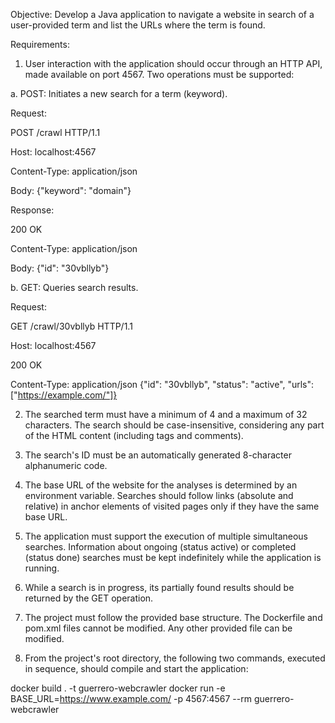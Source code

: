 Objective: Develop a Java application to navigate a website in search of a user-provided term and list the URLs where the term is found.

Requirements:

1. User interaction with the application should occur through an HTTP API, made available on port 4567. Two operations must be supported:

a. POST: Initiates a new search for a term (keyword).

Request:

POST /crawl HTTP/1.1

Host: localhost:4567

Content-Type: application/json

Body: {"keyword": "domain"}

Response:

200 OK

Content-Type: application/json

Body: {"id": "30vbllyb"}

b. GET: Queries search results.

Request:

GET /crawl/30vbllyb HTTP/1.1

Host: localhost:4567

200 OK

Content-Type: application/json
{"id": "30vbllyb", "status": "active", "urls": ["https://example.com/"]}

2. The searched term must have a minimum of 4 and a maximum of 32 characters. The search should be case-insensitive, considering any part of the HTML content (including tags and comments).

3. The search's ID must be an automatically generated 8-character alphanumeric code.

4. The base URL of the website for the analyses is determined by an environment variable. Searches should follow links (absolute and relative) in anchor elements of visited pages only if they have the same base URL.

5. The application must support the execution of multiple simultaneous searches. Information about ongoing (status active) or completed (status done) searches must be kept indefinitely while the application is running.

6. While a search is in progress, its partially found results should be returned by the GET operation.

7. The project must follow the provided base structure. The Dockerfile and pom.xml files cannot be modified. Any other provided file can be modified.

8. From the project's root directory, the following two commands, executed in sequence, should compile and start the application:

docker build . -t guerrero-webcrawler
docker run -e BASE_URL=https://www.example.com/ -p 4567:4567 --rm guerrero-webcrawler
